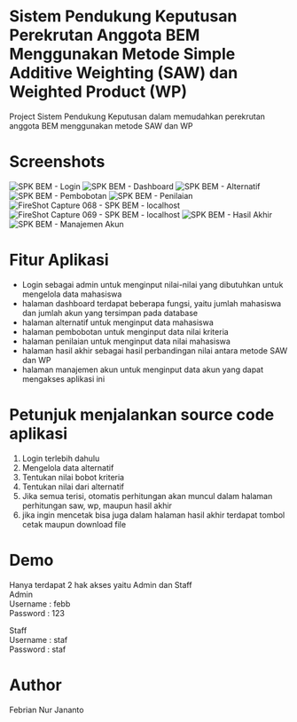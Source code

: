 # Sistem Pendukung Keputusan Perekrutan Anggota BEM Menggunakan Metode Simple Additive Weighting (SAW) dan Weighted Product (WP)
Project Sistem Pendukung Keputusan dalam memudahkan perekrutan anggota BEM menggunakan metode SAW dan WP

# Screenshots
![SPK BEM - Login](https://github.com/user-attachments/assets/f0ec2baf-af61-483a-8e73-991929da0913)
![SPK BEM - Dashboard](https://github.com/user-attachments/assets/18c88979-61d1-4fc0-a4b1-ff02334de8c8)
![SPK BEM - Alternatif](https://github.com/user-attachments/assets/51470b75-0c71-4727-ba45-600f5ed50514)
![SPK BEM - Pembobotan](https://github.com/user-attachments/assets/da7fd03e-e988-4e71-9711-362d02224f15)
![SPK BEM - Penilaian](https://github.com/user-attachments/assets/ed2b9443-5072-4d33-8268-1b01c5f02649)
![FireShot Capture 068 - SPK BEM - localhost](https://github.com/user-attachments/assets/b6e7163b-2510-42fb-8a29-aca176342d2a)
![FireShot Capture 069 - SPK BEM - localhost](https://github.com/user-attachments/assets/f04819e0-dd13-4872-9cad-540ec88a736b)
![SPK BEM - Hasil Akhir](https://github.com/user-attachments/assets/b74e5d17-3109-4a90-a01f-7b6cf7c91adf)
![SPK BEM - Manajemen Akun](https://github.com/user-attachments/assets/23614050-79e7-4b46-90ec-b3d47a2186f8)

# Fitur Aplikasi
- Login sebagai admin untuk menginput nilai-nilai yang dibutuhkan untuk mengelola data mahasiswa
- halaman dashboard terdapat beberapa fungsi, yaitu jumlah mahasiswa dan jumlah akun yang tersimpan pada database
- halaman alternatif untuk menginput data mahasiswa
- halaman pembobotan untuk menginput data nilai kriteria
- halaman penilaian untuk menginput data nilai mahasiswa
- halaman hasil akhir sebagai hasil perbandingan nilai antara metode SAW dan WP
- halaman manajemen akun untuk menginput data akun yang dapat mengakses aplikasi ini

# Petunjuk menjalankan source code aplikasi
1. Login terlebih dahulu
2. Mengelola data alternatif
3. Tentukan nilai bobot kriteria
4. Tentukan nilai dari alternatif
5. Jika semua terisi, otomatis perhitungan akan muncul dalam halaman perhitungan saw, wp, maupun hasil akhir
6. jika ingin mencetak bisa juga dalam halaman hasil akhir terdapat tombol cetak maupun download file

# Demo
Hanya terdapat 2 hak akses yaitu Admin dan Staff <br>
Admin <br>
Username  : febb <br>
Password  : 123 <br>

Staff <br>
Username  : staf <br>
Password  : staf <br>

# Author
Febrian Nur Jananto
